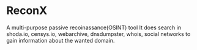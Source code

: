 # ReconX
A multi-purpose passive recoinassance(OSINT) tool
It does search in shoda.io, censys.io, webarchive, dnsdumpster, whois,
social networks to gain information about the wanted domain.
